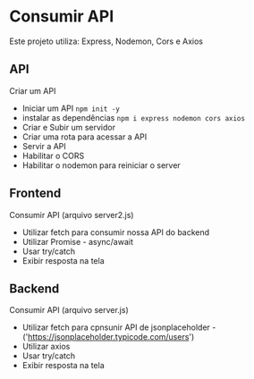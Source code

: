 # Consumir API

Este projeto utiliza:
Express, Nodemon,  Cors e Axios


## API

Criar um API

- Iniciar um API `npm init -y`
- instalar as dependências `npm i express nodemon cors axios`
- Criar e Subir um servidor
- Criar uma rota para acessar a API
- Servir a API
- Habilitar o CORS
- Habilitar o nodemon para reiniciar o server

## Frontend 

Consumir API (arquivo server2.js)

- Utilizar fetch para consumir nossa API do backend
- Utilizar Promise - async/await
- Usar try/catch
- Exibir resposta na tela

## Backend

Consumir API (arquivo server.js)

- Utilizar fetch para cpnsunir API de jsonplaceholder - ('https://jsonplaceholder.typicode.com/users')
- Utilizar axios
-  Usar try/catch
- Exibir resposta na tela


